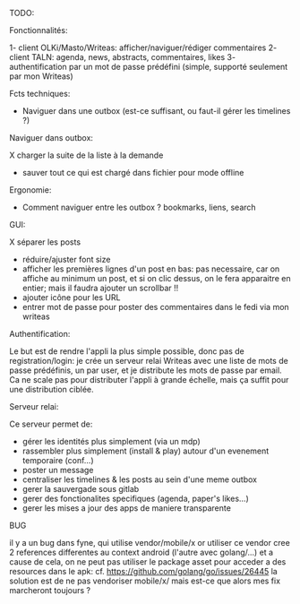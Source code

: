 TODO:

Fonctionnalités:

1- client OLKi/Masto/Writeas: afficher/naviguer/rédiger commentaires
2- client TALN: agenda, news, abstracts, commentaires, likes
3- authentification par un mot de passe prédéfini (simple, supporté seulement par mon Writeas)

Fcts techniques:

- Naviguer dans une outbox (est-ce suffisant, ou faut-il gérer les timelines ?)

Naviguer dans outbox:

X charger la suite de la liste à la demande
- sauver tout ce qui est chargé dans fichier pour mode offline

Ergonomie:

- Comment naviguer entre les outbox ? bookmarks, liens, search

GUI:

X séparer les posts
- réduire/ajuster font size
- afficher les premières lignes d'un post en bas: pas necessaire, car on affiche au minimum un post, et si on clic dessus, on le fera apparaitre en entier; mais il faudra ajouter un scrollbar !!
- ajouter icône pour les URL
- entrer mot de passe pour poster des commentaires dans le fedi via mon writeas

Authentification:

Le but est de rendre l'appli la plus simple possible, donc pas de registration/login:
je crée un serveur relai Writeas avec une liste de mots de passe prédéfinis, un par user,
et je distribute les mots de passe par email.
Ca ne scale pas pour distributer l'appli à grande échelle, mais ça suffit pour une distribution ciblée.

Serveur relai:

Ce serveur permet de:
- gérer les identités plus simplement (via un mdp)
- rassembler plus simplement (install & play) autour d'un evenement temporaire (conf...)
- poster un message
- centraliser les timelines & les posts au sein d'une meme outbox
- gerer la sauvergade sous gitlab
- gerer des fonctionalites specifiques (agenda, paper's likes...)
- gerer les mises a jour des apps de maniere transparente

BUG

il y a un bug dans fyne, qui utilise vendor/mobile/x
or utiliser ce vendor cree 2 references differentes au context android (l'autre avec golang/...) et a cause de cela,
on ne peut pas utiliser le package asset pour acceder a des resources dans le apk:
cf. https://github.com/golang/go/issues/26445
la solution est de ne pas vendoriser mobile/x/ mais est-ce que alors mes fix marcheront toujours ?


